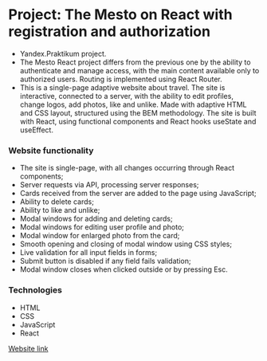 # Project: The Mesto on React with registration and authorization

- Yandex.Praktikum project.
- The Mesto React project differs from the previous one by the ability to authenticate and manage access, with the main content available only to authorized users. Routing is implemented using React Router.
- This is a single-page adaptive website about travel. The site is interactive, connected to a server, with the ability to edit profiles, change logos, add photos, like and unlike. Made with adaptive HTML and CSS layout, structured using the BEM methodology. The site is built with React, using functional components and React hooks useState and useEffect.

### Website functionality

- The site is single-page, with all changes occurring through React components;
- Server requests via API, processing server responses;
- Cards received from the server are added to the page using JavaScript;
- Ability to delete cards;
- Ability to like and unlike;
- Modal windows for adding and deleting cards;
- Modal windows for editing user profile and photo;
- Modal window for enlarged photo from the card;
- Smooth opening and closing of modal window using CSS styles;
- Live validation for all input fields in forms;
- Submit button is disabled if any field fails validation;
- Modal window closes when clicked outside or by pressing Esc.

### Technologies

- HTML
- CSS
- JavaScript
- React

[Website link](https://wholivesonmars.github.io/react-mesto-auth/)